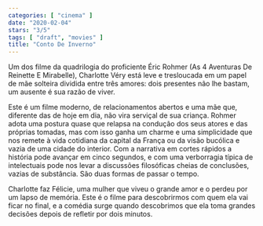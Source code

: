 ```yaml
---
categories: [ "cinema" ]
date: "2020-02-04"
stars: "3/5"
tags: [ "draft", "movies" ]
title: "Conto De Inverno"
---
```

Um dos filme da quadrilogia do proficiente Éric Rohmer (As 4 Aventuras
De Reinette E Mirabelle), Charlotte Véry está leve e tresloucada em
um papel de mãe solteira dividida entre três amores: dois presentes
não lhe bastam, um ausente é sua razão de viver.

Este é um filme moderno, de relacionamentos abertos e uma mãe que,
diferente das de hoje em dia, não vira serviçal de sua criança. Rohmer
adota uma postura quase que relapsa na condução dos seus atores e das
próprias tomadas, mas com isso ganha um charme e uma simplicidade que
nos remete à vida cotidiana da capital da França ou da visão bucólica
e vazia de uma cidade do interior. Com a narrativa em cortes rápidos a
história pode avançar em cinco segundos, e com uma verborragia típica
de intelectuais pode nos levar a discussões filosóficas cheias de
conclusões, vazias de substância. São duas formas de passar o tempo.

Charlotte faz Félicie, uma mulher que viveu o grande amor e o perdeu
por um lapso de memória. Este é o filme para descobrirmos com quem
ela vai ficar no final, e a comédia surge quando descobrimos que ela
toma grandes decisões depois de refletir por dois minutos.
